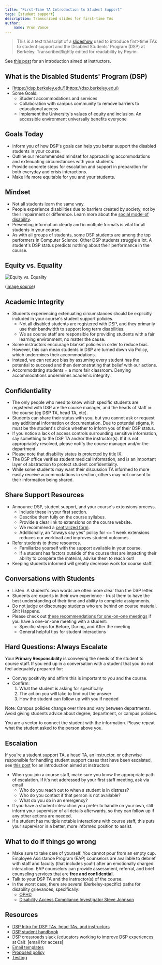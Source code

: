 ```yaml
---
title: "First-Time TA Introduction to Student Support"
tags: [student support]
description: Transcribed slides for first-time TAs
author:
    name: Vron Vance
---
```


> This is a text transcript of a [slideshow](https://docs.google.com/presentation/d/1pyOYHokj8knUWBcZfa3eEbhc20oK41DYT_3-soAyyzE) used to introduce first-time TAs to student support and the Disabled Students' Program (DSP) at Berkeley. Transcribed/lightly edited for readability by Peyrin.

See [this post](/instructor-student-support-intro) for an introduction aimed at instructors.

## What is the Disabled Students' Program (DSP)

- [https://dsp.berkeley.edu/](https://dsp.berkeley.edu/)
- Some Goals:
  - Student accommodations and services
  - Collaboration with campus community to remove barriers to educational access
  - Implement the University's values of equity and inclusion. An accessible environment universally benefits everyone


## Goals Today

- Inform you of how DSP's goals can help you better support the disabled students in your course.
- Outline our recommended mindset for approaching accommodations and extenuating circumstances with your students.
- Provide concrete steps for escalation and support in preparation for both everyday and crisis interactions.
- Make life more equitable for you and your students.


## Mindset

- Not all students learn the same way.
- People experience disabilities due to barriers created by society, not by their impairment or difference. Learn more about the [social model of disability](https://www.scope.org.uk/about-us/social-model-of-disability/).
- Presenting information clearly and in multiple formats is vital for all students in your course.
- As with all groups of students, some DSP students are among the top performers in Computer Science. Other DSP students struggle a lot. A student's DSP status predicts nothing about their performance in the course.


## Equity vs. Equality

![Equity vs. Equality](https://betterbikeshare.org/wp-content/uploads/2019/10/pasted-image-0-640x360.png)

([image source](https://betterbikeshare.org/2019/10/24/equity-vs-equality/))


## Academic Integrity

- Students experiencing extenuating circumstances should be explicitly included in your course's student support policies.
  - Not all disabled students are registered with DSP, and they primarily use their bandwidth to support long term disabilities.
  - We as course staff are responsible for providing students with a fair learning environment, no matter the cause.
- Some instructors encourage blanket policies in order to reduce bias. However, this can mean students in DSP are turned down via Policy, which undermines their accommodations.
- Instead, we can reduce bias by assuming every student has the potential to succeed and then demonstrating that belief with our actions.
- Accommodating students = a more fair classroom. Denying accommodations undermines academic integrity.


## Confidentiality

- The only people who need to know which specific students are registered with DSP are the course manager, and the heads of staff in the course (eg DSP TA, head TA, etc).
- Students can share their status with you, but you cannot ask or request any additional information or documentation. Due to potential stigma, it must be the student's choice whether to inform you of their DSP status.
- If you notice a lack of access controls surrounding sensitive information, say something to the DSP TA and/or the instructor(s). If it is not appropriately resolved, please notify the course manager and/or the department.
- Please note that disability status is protected by title IX.
- The DSP office verifies student medical information, and is an important layer of abstraction to protect student confidentiality.
- While some students may want their discussion TA informed to more easily receive accommodations in section, others may not consent to their information being shared. 


## Share Support Resources

- Announce DSP, student support, and your course's extensions process.
  - Include these in your first section.
  - Describe them fully on the course syllabus.
  - Provide a clear link to extensions on the course website. 
  - We recommend a [centralized form](https://docs.google.com/document/d/18NBHwRaClsXc17mdzVd2x-kZkFldyuLlnd01lfUQxrg/).
  - Additionally, an "always say yes" policy for <= 1 week extensions reduces our workload and improves student outcomes.
- Refer students to these resources.
  - Familiarize yourself with the support available in your course.
  - If a student has factors outside of the course that are impacting their ability to complete the material, advise them to reach out!
- Keeping students informed will greatly decrease work for course staff.


## Conversations with Students

- Listen. A student's own words are often more clear than the DSP letter.
- Students are experts in their own experience - trust them to have the best understanding of their time and ability to complete assignments.
- Do not judge or discourage students who are behind on course material. Shit Happens.
- Please check out [these recommendations for one-on-one meetings](/student-support-meetings-guide) if you have a one-on-one meeting with a student:
  - Specific steps for Before, During, and After the meeting
  - General helpful tips for student interactions


## Hard Questions: Always Escalate

Your **Primary Responsibility** is conveying the needs of the student to course staff. If you end up in a conversation with a student that you do not feel adequately prepared for:
- Convey positivity and affirm this is important to you and the course.
- Confirm:
  1. What the student is asking for specifically
  2. The action you will take to find out the answer
  3. How the student can follow up with you if needed

Note: Campus policies change over time and vary between departments. Avoid giving students advice about degree, department, or campus policies.

You are a vector to connect the student with the information. Please repeat what the student asked to the person above you.


## Escalation

If you're a student support TA, a head TA, an instructor, or otherwise responsible for handling student support cases that have been escalated, see [this post](/instructor-student-support-intro) for an introduction aimed at instructors.

- When you join a course staff, make sure you know the appropriate path of escalation. If it's not addressed by your first staff meeting, ask via email
  - Who do you reach out to when a student is in distress?
  - Who do you contact if that person is not available?
  - What do you do in an emergency?
- If you have a student interaction you prefer to handle on your own, still inform your supervisor of all details afterwards, so they can follow up if any other actions are needed.
- If a student has multiple notable interactions with course staff, this puts your supervisor in a better, more informed position to assist.


## What to do if things go wrong

- Make sure to take care of yourself. You cannot pour from an empty cup. Employee Assistance Program (EAP) counselors are available to debrief with staff and faculty (that includes you!!) after an emotionally charged interaction. EAP counselors can provide assessment, referral, and brief counseling services that are **free and confidential**.
- Talk to your DSP TA and the instructor(s) of the course.
- In the worst case, there are several (Berkeley-specific) paths for disability grievances, specifically:
  - [OPHD](https://ophd.berkeley.edu/)
  - [Disability Access Compliance Investigator Steve Johnson](https://dac.berkeley.edu/steve-johnston)


## Resources

- [DSP Intro for DSP TAs, head TAs, and instructors](https://docs.google.com/presentation/d/1NNswKFPFS0M0_NT3xpdmBy1pVtSVpkalW3A1n4W0Bpg)
- [DSP student handbook](https://docs.google.com/document/d/1u8s5lgsCT-j19OUCAPiMEZBjCk566UyiZ19awtQIQYY)
- DSP crossroads slack (educators working to improve DSP experiences at Cal):
[email for access]
- [Email templates](https://docs.google.com/document/d/1frkjlDn8x1U9ey0AK-bcQUkc_I0lgQAEmDHtFFr5Mto)
- [Proposed policy](https://docs.google.com/document/d/18NBHwRaClsXc17mdzVd2x-kZkFldyuLlnd01lfUQxrg)
- [Testing](https://docs.google.com/document/d/1T4tIrbmADUhae25eRUelvDT378ZZbi0zr5R9VySghOo)